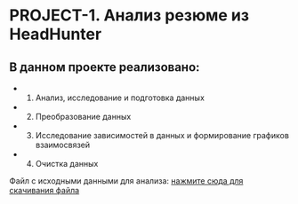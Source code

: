 # PROJECT-1. Анализ резюме из HeadHunter
## В данном проекте реализовано:
* 1. Анализ, исследование и подготовка данных
* 2. Преобразование данных
* 3. Исследование зависимостей в данных и формирование графиков взаимосвязей
* 4. Очистка данных

 Файл с исходными данными для анализа: [нажмите сюда для скачивания файла](https://drive.google.com/file/d/1Kb78mAWYKcYlellTGhIjPI-bCcKbGuTn/view?usp=drive_link)
